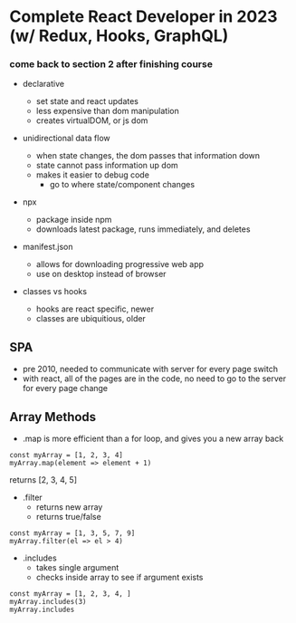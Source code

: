 # Complete React Developer in 2023 (w/ Redux, Hooks, GraphQL)
### come back to section 2 after finishing course

- declarative
  - set state and react updates
  - less expensive than dom manipulation
  - creates virtualDOM, or js dom

- unidirectional data flow
  - when state changes, the dom passes that information down
  - state cannot pass information up dom
  - makes it easier to debug code
    - go to where state/component changes

- npx
  - package inside npm
  - downloads latest package, runs immediately, and deletes

- manifest.json
  - allows for downloading progressive web app
  - use on desktop instead of browser

- classes vs hooks
  - hooks are react specific, newer
  - classes are ubiquitious, older

## SPA
  - pre 2010, needed to communicate with server for every page switch
  - with react, all of the pages are in the code, no need to go to the server for every page change

## Array Methods
  - .map is more efficient than a for loop, and gives you a new array back

  ```
  const myArray = [1, 2, 3, 4]
  myArray.map(element => element + 1)
  ```
  returns [2, 3, 4, 5]

  - .filter
    - returns new array
    - returns true/false

  ```
  const myArray = [1, 3, 5, 7, 9]
  myArray.filter(el => el > 4)
  ```

  - .includes
    - takes single argument
    - checks inside array to see if argument exists
  ```
  const myArray = [1, 2, 3, 4, ]
  myArray.includes(3)
  myArray.includes
  ```
